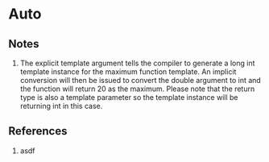 # Auto

## Notes
1. The explicit template argument tells the compiler to generate a long int template instance for the maximum function template. An implicit conversion will then be issued to convert the double argument to int and the function will return 20 as the maximum. Please note that the return type is also a template parameter so the template instance will be returning int in this case.

## References

1. asdf

